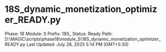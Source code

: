 # 18S_dynamic_monetization_optimizer_READY.py

Phase: 18
Module: S
Prefix: 18S_
Status: Ready
Path: D:\MAGIC\scripts\phase18\module_S\18S_dynamic_monetization_optimizer_READY.py
Last Updated: July 28, 2025 5:14 PM (GMT+5:30)